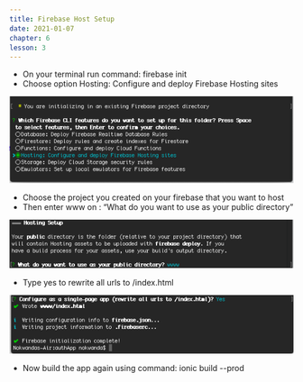 ```yaml
---
title: Firebase Host Setup
date: 2021-01-07
chapter: 6
lesson: 3
---
```


* On your terminal run command: firebase init
* Choose option Hosting: Configure and deploy Firebase Hosting sites

![hosting-1](images/setup-firebase-hosting/hosting-1.png)

* Choose the project you created on your firebase that you want to host
* Then enter www on : “What do you want to use as your public directory”

![hosting-2](images/setup-firebase-hosting/hosting-2.png)

* Type yes to rewrite all urls to /index.html

![hosting-3](images/setup-firebase-hosting/hosting-3.png)

* Now build the app again using command: ionic build --prod